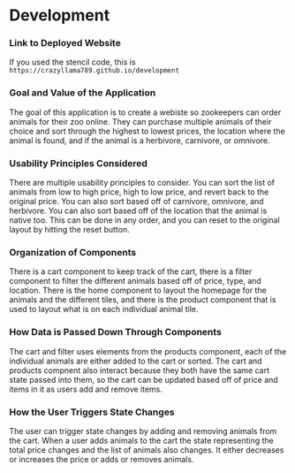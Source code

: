 # Development

### Link to Deployed Website
If you used the stencil code, this is `https://crazyllama789.github.io/development`

### Goal and Value of the Application
The goal of this application is to create a webiste so zookeepers can order animals for their zoo online. They can purchase multiple animals of their choice and sort through the highest to lowest prices, the location where the animal is found, and if the animal is a herbivore, carnivore, or omnivore. 

### Usability Principles Considered
There are multiple usability principles to consider. You can sort the list of animals from low to high price, high to low price, and revert back to the original price. You can also sort based off of carnivore, omnivore, and herbivore. 
You can also sort based off of the location that the animal is native too. This can be done in any order, and you can 
reset to the original layout by hitting the reset button.  

### Organization of Components
There is a cart component to keep track of the cart, there is a filter component to filter the different animals based off of price, type, and location. There is the home component to layout the homepage for the animals and the different tiles, and there is the product component that is used to layout what is on each individual animal tile. 

### How Data is Passed Down Through Components
The cart and filter uses elements from the products component, each of the individual animals are either added to the cart or sorted. The cart and products compnent also interact because they both have the same cart state passed into them, so the cart can be updated based off of price and items in it as users add and remove items.

### How the User Triggers State Changes
The user can trigger state changes by adding and removing animals from the cart. When a user adds animals to the cart the state representing the total price changes and the list of animals also changes. It either decreases or increases the price or adds or removes animals. 

